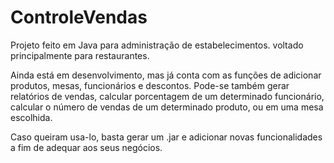 # ControleVendas

Projeto feito em Java para administração de estabelecimentos.
voltado principalmente para restaurantes.

Ainda está em desenvolvimento, mas já conta com as funções de 
adicionar produtos, mesas, funcionários e descontos.
Pode-se também gerar relatórios de vendas, calcular porcentagem de um
determinado funcionário, calcular o número de vendas de um determinado produto, ou em
uma mesa escolhida.

Caso queiram usa-lo, basta gerar um .jar e adicionar novas funcionalidades a fim de adequar
aos seus negócios.
